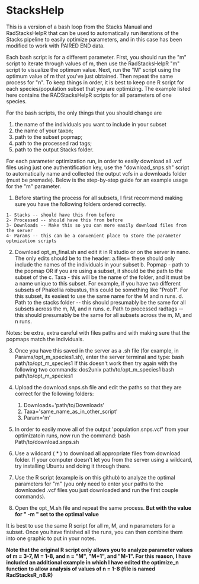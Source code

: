 # StacksHelp
This is a version of a bash loop from the Stacks Manual and RadStacksHelpR that can be used to automatically run iterations of the Stacks pipeline to easily optimize parameters, and in this case has been modified to work with PAIRED END data.

Each bash script is for a different parameter. First, you should run the "m" script to iterate through values of m, then use the RadStacksHelpR "m" script to visualize the optimum value. Next, run the "M" script using the optimum value of m that you've just obtained. Then repeat the same process for "n". To keep things in order, it is best to keep one R script for each species/population subset that you are optimizing. The example listed here contains the RADStacksHelpR scripts for all parameters of one species.

For the bash scripts, the only things that you should change are 
1) the name of the individuals you want to include in your subset
2) the name of your taxon; 
3) path to the subset popmap; 
4) path to the processed rad tags; 
5) path to the output Stacks folder. 

For each parameter optimization run, in order to easily download all .vcf files using just one authentification key, use the "download_snps.sh" script to automatically name and collected the output vcfs in a downloads folder (must be premade). Below is the step-by-step guide for an example usage for the "m" parameter.


  1. Before starting the process for all subsets, I first recommend making sure you have the following folders ordered correctly.

    1- Stacks -- should have this from before
    2- Processed -- should have this from before
    3- Downloads -- Make this so you can more easily download files from the server 
    4- Params -- this can be a convenient place to store the parameter optmization scripts
 
 2. Download opt_m_final.sh and edit it in R studio or on the server in nano. The only edits should be to the header:
     a.files=   these should only include the names of the individuals in your subset
     b. Popmap - path to the popmap OR if you are using a subset, it should be the path to the subset of the
     c. Taxa - this will be the name of the folder, and it must be a name unique to this subset. For example, if you have two different subsets of Phakellia robustus, this could be something like "Prob1". For this subset, its easiest to use the same name for the M and n runs.
     d. Path to the stacks folder -- this should presumably be the same for all subsets across the m, M, and n runs.
     e. Path to processed radtags -- this should presumably be the same for all subsets across the m, M, and n runs.

Notes: be extra, extra careful with files paths and with making sure that the popmaps match the individuals. 

3. Once you have this saved in the server as a .sh file (for example, in Params/opt_m_species1.sh), enter the server terminal and type:
     bash path/to/opt_m_species1
If this doesn't work then try again with the following two commands: 
     dos2unix path/to/opt_m_species1
     bash path/to/opt_m_species1

4. Upload the download.snps.sh file and edit the paths so that they are correct for the following folders:
      1.  Downloads='path/to/Downloads'
      2.  Taxa='same_name_as_in_other_script'
      3.  Param='m'

5. In order to easily move all of the output 'population.snps.vcf' from your optimizatoin runs, now run the command: 
    bash Path/to/download.snps.sh

6. Use a wildcard ( * ) to download all appropriate files from download folder. If your computer doesn't let you from the server using a wildcard, try installing Ubuntu and doing it through there.

7. Use the R script (example is on this github) to analyze the optimal parameters for "m" (you only need to enter your paths to the downloaded .vcf files you just downloaded and run the first couple commands).
8. Open the opt_M.sh file and repeat the same process. **But with the value for " -m " set to the optimal value**

It is best to use the same R script for all m, M, and n parameters for a subset. Once you have finished all the runs, you can then combine them into one graphic to put in your notes. 

**Note that the original R script only allows you to analyze parameter values of m = 3-7, M = 1-8, and n = "M", "M+1", and "M-1". For this reason, I have included an additional example in which I have edited the optimize_n function to allow analysis of values of n = 1-8 (file is named RadStacksR_n8.R)**




